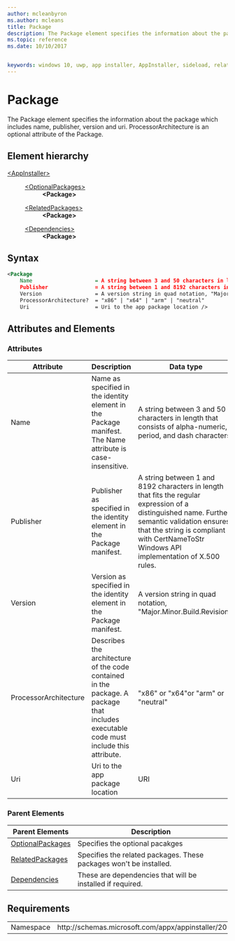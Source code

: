 ```yaml
---
author: mcleanbyron
ms.author: mcleans
title: Package
description: The Package element specifies the information about the package which includes name, publisher, version and uri. ProcessorArchitecture is an optional attribute of the Package.
ms.topic: reference
ms.date: 10/10/2017


keywords: windows 10, uwp, app installer, AppInstaller, sideload, related set, optional packages
---
```


# Package

The Package element specifies the information about the package which includes name, publisher, version and uri. ProcessorArchitecture is an optional attribute of the Package. 

## Element hierarchy

<dl>
<dt><a href="element-appinstaller.md">&lt;AppInstaller&gt;</a></dt>
<dd>
    <dl>
        <dt><a href="element-optional-packages.md">&lt;OptionalPackages&gt;</a></dt>
            <dd><b>&lt;Package&gt;</b></dd>
    </dl>
    <dl>
        <dt><a href="element-related-packages.md">&lt;RelatedPackages&gt;</a></dt>
            <dd><b>&lt;Package&gt;</b></dd>
    </dl>
    <dl>
        <dt><a href="element-dependencies.md">&lt;Dependencies&gt;</a></dt>
            <dd><b>&lt;Package&gt;</b></dd>
    </dl>
</dd>
</dl>

## Syntax
``` xml
<Package 
    Name                    = A string between 3 and 50 characters in length that consists of alpha-numeric, period, and dash characters.
    Publisher               = A string between 1 and 8192 characters in length that fits the regular expression of a distinguished name : "(CN|L|O|OU|E|C|S|STREET|T|G|I|SN|DC|SERIALNUMBER|(OID\.(0|[1-9][0-9]*)(\.(0|[1-9][0-9]*))+))=(([^,+="<>#;])+|".*")(, ((CN|L|O|OU|E|C|S|STREET|T|G|I|SN|DC|SERIALNUMBER|(OID\.(0|[1-9][0-9]*)(\.(0|[1-9][0-9]*))+))=(([^,+="<>#;])+|".*")))*". Further, semantic validation ensures that the string is compliant with CertNameToStr Windows API implementation of X.500 rules.
    Version                 = A version string in quad notation, "Major.Minor.Build.Revision".
    ProcessorArchitecture?  = "x86" | "x64" | "arm" | "neutral"
    Uri                     = Uri to the app package location />

```

## Attributes and Elements

### Attributes

| Attribute | Description | Data type | Required |
|-----------|-------------|-----------|----------|
| Name          |   Name as specified in the identity element in the Package manifest. The Name attribute is case-insensitive.   | A string between 3 and 50 characters in length that consists of alpha-numeric, period, and dash characters.        |  Yes        |
| Publisher    |   Publisher as specified in the identity element in the Package manifest.     |   A string between 1 and 8192 characters in length that fits the regular expression of a distinguished name. Further, semantic validation ensures that the string is compliant with CertNameToStr Windows API implementation of X.500 rules.   |   Yes |
| Version   |  Version as specified in the identity element in the Package manifest.  |     A version string in quad notation, "Major.Minor.Build.Revision". |   Yes |
| ProcessorArchitecture | Describes the architecture of the code contained in the package. A package that includes executable code must include this attribute. | "x86" or "x64"or "arm" or "neutral" | No |
| Uri          | Uri to the app package location   |  URI       |  Yes        |

### Parent Elements

| Parent Elements | Description |
|----------------|-------------|
| [OptionalPackages](element-optional-packages.md)           | Specifies the optional pacakges               |
| [RelatedPackages](element-related-packages.md)           | Specifies the related packages. These packages won't be installed.             |
| [Dependencies](element-dependencies.md)           | These are dependencies that will be installed if required.            |

## Requirements
<table>
    <tbody>
        <tr>
            <td>Namespace</td>
            <td> http://schemas.microsoft.com/appx/appinstaller/2017 </td>
        </tr>
    </tbody>
</table>
